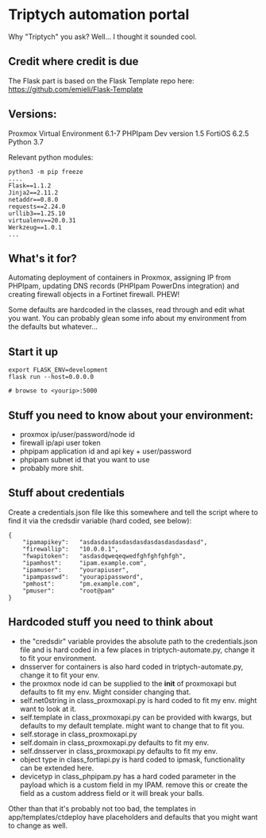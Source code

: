 
# Triptych automation portal
Why "Triptych" you ask? Well... I thought it sounded cool.

## Credit where credit is due

The Flask part is based on the Flask Template repo here: https://github.com/emieli/Flask-Template

## Versions:

Proxmox Virtual Environment 6.1-7
PHPIpam Dev version 1.5
FortiOS 6.2.5
Python 3.7

Relevant python modules:

	python3 -m pip freeze
	....
	Flask==1.1.2
	Jinja2==2.11.2
	netaddr==0.8.0
	requests==2.24.0
	urllib3==1.25.10
	virtualenv==20.0.31
	Werkzeug==1.0.1
	...

## What's it for?

Automating deployment of containers in Proxmox, assigning IP from PHPIpam, updating DNS records (PHPIpam PowerDns integration) and creating firewall objects in a Fortinet firewall.
PHEW!

Some defaults are hardcoded in the classes, read through and edit what you want. You can probably glean some info about my environment from the defaults but whatever...

## Start it up

	export FLASK_ENV=development
	flask run --host=0.0.0.0
	
	# browse to <yourip>:5000

## Stuff you need to know about your environment:

* proxmox ip/user/password/node id
* firewall ip/api user token
* phpipam application id and api key + user/password
* phpipam subnet id that you want to use
* probably more shit.

## Stuff about credentials

Create a credentials.json file like this somewhere and tell the script where to find it via the credsdir variable (hard coded, see below):

	{
		"ipamapikey":   "asdasdasdasdasdasdasdasdasdasdasd",
		"firewallip":   "10.0.0.1",
		"fwapitoken":   "asdasdqweqeqwedfghfghfghfgh",
		"ipamhost":     "ipam.example.com",
		"ipamuser":     "yourapiuser",
		"ipampasswd":   "yourapipassword",
		"pmhost":       "pm.example.com",
		"pmuser":       "root@pam"
	}


## Hardcoded stuff you need to think about

* the "credsdir" variable provides the absolute path to the credentials.json file and is hard coded in a few places in triptych-automate.py, change it to fit your environment. 
* dnsserver for containers is also hard coded in triptych-automate.py, change it to fit your env.
* the proxmox node id can be supplied to the __init__ of proxmoxapi but defaults to fit my env. Might consider changing that.
* self.net0string in class_proxmoxapi.py is hard coded to fit my env. might want to look at it.
* self.template in class_proxmoxapi.py can be provided with kwargs, but defaults to my default template. might want to change that to fit you.
* self.storage in class_proxmoxapi.py
* self.domain in class_proxmoxapi.py defaults to fit my env.
* self.dnsserver in class_proxmoxapi.py defaults to fit my env.
* object type in class_fortiapi.py is hard coded to ipmask, functionality can be extended here.
* devicetyp in class_phpipam.py has a hard coded parameter in the payload which is a custom field in my IPAM. remove this or create the field as a custom address field or it will break your balls.

Other than that it's probably not too bad, the templates in app/templates/ctdeploy have placeholders and defaults that you might want to change as well.


